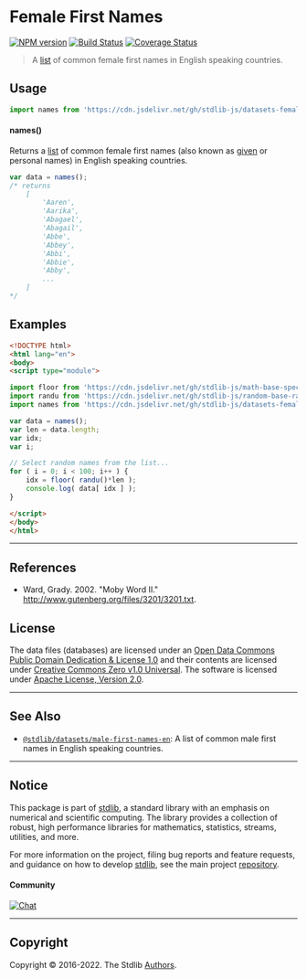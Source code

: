 <!--

@license Apache-2.0

Copyright (c) 2018 The Stdlib Authors.

Licensed under the Apache License, Version 2.0 (the "License");
you may not use this file except in compliance with the License.
You may obtain a copy of the License at

   http://www.apache.org/licenses/LICENSE-2.0

Unless required by applicable law or agreed to in writing, software
distributed under the License is distributed on an "AS IS" BASIS,
WITHOUT WARRANTIES OR CONDITIONS OF ANY KIND, either express or implied.
See the License for the specific language governing permissions and
limitations under the License.

-->

# Female First Names

[![NPM version][npm-image]][npm-url] [![Build Status][test-image]][test-url] [![Coverage Status][coverage-image]][coverage-url] <!-- [![dependencies][dependencies-image]][dependencies-url] -->

> A [list][@ward:2002a] of common female first names in English speaking countries.



<section class="usage">

## Usage

```javascript
import names from 'https://cdn.jsdelivr.net/gh/stdlib-js/datasets-female-first-names-en@esm/index.mjs';
```

#### names()

Returns a [list][@ward:2002a] of common female first names (also known as [given][given-name] or personal names) in English speaking countries.

```javascript
var data = names();
/* returns
    [
        'Aaren',
        'Aarika',
        'Abagael',
        'Abagail',
        'Abbe',
        'Abbey',
        'Abbi',
        'Abbie',
        'Abby',
        ...
    ]
*/
```

</section>

<!-- /.usage -->

<section class="examples">

<!-- TODO: more creative example. -->

## Examples

<!-- eslint no-undef: "error" -->

```html
<!DOCTYPE html>
<html lang="en">
<body>
<script type="module">

import floor from 'https://cdn.jsdelivr.net/gh/stdlib-js/math-base-special-floor@esm/index.mjs';
import randu from 'https://cdn.jsdelivr.net/gh/stdlib-js/random-base-randu@esm/index.mjs';
import names from 'https://cdn.jsdelivr.net/gh/stdlib-js/datasets-female-first-names-en@esm/index.mjs';

var data = names();
var len = data.length;
var idx;
var i;

// Select random names from the list...
for ( i = 0; i < 100; i++ ) {
    idx = floor( randu()*len );
    console.log( data[ idx ] );
}

</script>
</body>
</html>
```

</section>

<!-- /.examples -->



* * *

<section class="references">

## References

-   Ward, Grady. 2002. "Moby Word II." <http://www.gutenberg.org/files/3201/3201.txt>.

</section>

<!-- /.references -->

<!-- <license> -->

## License

The data files (databases) are licensed under an [Open Data Commons Public Domain Dedication & License 1.0][pddl-1.0] and their contents are licensed under [Creative Commons Zero v1.0 Universal][cc0]. The software is licensed under [Apache License, Version 2.0][apache-license].

<!-- </license> -->

<!-- Section for related `stdlib` packages. Do not manually edit this section, as it is automatically populated. -->

<section class="related">

* * *

## See Also

-   <span class="package-name">[`@stdlib/datasets/male-first-names-en`][@stdlib/datasets/male-first-names-en]</span><span class="delimiter">: </span><span class="description">A list of common male first names in English speaking countries.</span>

</section>

<!-- /.related -->

<!-- Section for all links. Make sure to keep an empty line after the `section` element and another before the `/section` close. -->


<section class="main-repo" >

* * *

## Notice

This package is part of [stdlib][stdlib], a standard library with an emphasis on numerical and scientific computing. The library provides a collection of robust, high performance libraries for mathematics, statistics, streams, utilities, and more.

For more information on the project, filing bug reports and feature requests, and guidance on how to develop [stdlib][stdlib], see the main project [repository][stdlib].

#### Community

[![Chat][chat-image]][chat-url]

---

## Copyright

Copyright &copy; 2016-2022. The Stdlib [Authors][stdlib-authors].

</section>

<!-- /.stdlib -->

<!-- Section for all links. Make sure to keep an empty line after the `section` element and another before the `/section` close. -->

<section class="links">

[npm-image]: http://img.shields.io/npm/v/@stdlib/datasets-female-first-names-en.svg
[npm-url]: https://npmjs.org/package/@stdlib/datasets-female-first-names-en

[test-image]: https://github.com/stdlib-js/datasets-female-first-names-en/actions/workflows/test.yml/badge.svg?branch=main
[test-url]: https://github.com/stdlib-js/datasets-female-first-names-en/actions/workflows/test.yml?query=branch:main

[coverage-image]: https://img.shields.io/codecov/c/github/stdlib-js/datasets-female-first-names-en/main.svg
[coverage-url]: https://codecov.io/github/stdlib-js/datasets-female-first-names-en?branch=main

<!--

[dependencies-image]: https://img.shields.io/david/stdlib-js/datasets-female-first-names-en.svg
[dependencies-url]: https://david-dm.org/stdlib-js/datasets-female-first-names-en/main

-->

[chat-image]: https://img.shields.io/gitter/room/stdlib-js/stdlib.svg
[chat-url]: https://gitter.im/stdlib-js/stdlib/

[stdlib]: https://github.com/stdlib-js/stdlib

[stdlib-authors]: https://github.com/stdlib-js/stdlib/graphs/contributors

[umd]: https://github.com/umdjs/umd
[es-module]: https://developer.mozilla.org/en-US/docs/Web/JavaScript/Guide/Modules

[deno-url]: https://github.com/stdlib-js/datasets-female-first-names-en/tree/deno
[umd-url]: https://github.com/stdlib-js/datasets-female-first-names-en/tree/umd
[esm-url]: https://github.com/stdlib-js/datasets-female-first-names-en/tree/esm

[pddl-1.0]: http://opendatacommons.org/licenses/pddl/1.0/

[cc0]: https://creativecommons.org/publicdomain/zero/1.0

[apache-license]: https://www.apache.org/licenses/LICENSE-2.0

[given-name]: https://en.wikipedia.org/wiki/Given_name

[@ward:2002a]: http://www.gutenberg.org/files/3201/3201.txt

<!-- <related-links> -->

[@stdlib/datasets/male-first-names-en]: https://github.com/stdlib-js/datasets-male-first-names-en/tree/esm

<!-- </related-links> -->

</section>

<!-- /.links -->
